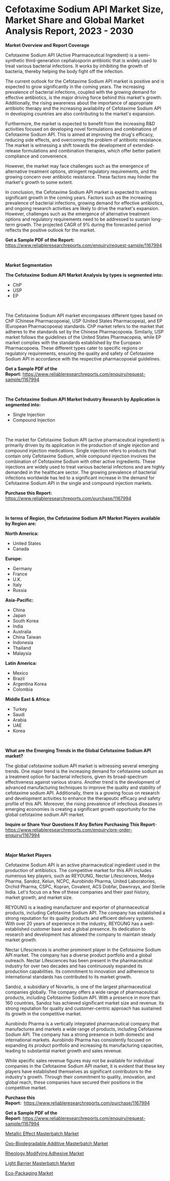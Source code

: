 <p><h1>Cefotaxime Sodium API Market Size, Market Share and Global Market Analysis Report, 2023 - 2030</h1></p><p><strong>Market Overview and Report Coverage</strong></p>
<p><p>Cefotaxime Sodium API (Active Pharmaceutical Ingredient) is a semi-synthetic third-generation cephalosporin antibiotic that is widely used to treat various bacterial infections. It works by inhibiting the growth of bacteria, thereby helping the body fight off the infection.</p><p>The current outlook for the Cefotaxime Sodium API market is positive and is expected to grow significantly in the coming years. The increasing prevalence of bacterial infections, coupled with the growing demand for effective antibiotics, is the major driving force behind this market's growth. Additionally, the rising awareness about the importance of appropriate antibiotic therapy and the increasing availability of Cefotaxime Sodium API in developing countries are also contributing to the market's expansion.</p><p>Furthermore, the market is expected to benefit from the increasing R&D activities focused on developing novel formulations and combinations of Cefotaxime Sodium API. This is aimed at improving the drug's efficacy, reducing side effects, and overcoming the problem of antibiotic resistance. The market is witnessing a shift towards the development of extended-release formulations and combination therapies, which offer better patient compliance and convenience.</p><p>However, the market may face challenges such as the emergence of alternative treatment options, stringent regulatory requirements, and the growing concern over antibiotic resistance. These factors may hinder the market's growth to some extent.</p><p>In conclusion, the Cefotaxime Sodium API market is expected to witness significant growth in the coming years. Factors such as the increasing prevalence of bacterial infections, growing demand for effective antibiotics, and ongoing research activities are likely to drive the market's expansion. However, challenges such as the emergence of alternative treatment options and regulatory requirements need to be addressed to sustain long-term growth. The projected CAGR of 9% during the forecasted period reflects the positive outlook for the market.</p></p>
<p><strong>Get a Sample PDF of the Report:</strong> <a href="https://www.reliableresearchreports.com/enquiry/request-sample/1167994">https://www.reliableresearchreports.com/enquiry/request-sample/1167994</a></p>
<p>&nbsp;</p>
<p><strong>Market Segmentation</strong></p>
<p><strong>The Cefotaxime Sodium API Market Analysis by types is segmented into:</strong></p>
<p><ul><li>ChP</li><li>USP</li><li>EP</li></ul></p>
<p>&nbsp;</p>
<p><p>The Cefotaxime Sodium API market encompasses different types based on ChP (Chinese Pharmacopoeia), USP (United States Pharmacopeia), and EP (European Pharmacopoeia) standards. ChP market refers to the market that adheres to the standards set by the Chinese Pharmacopoeia. Similarly, USP market follows the guidelines of the United States Pharmacopeia, while EP market complies with the standards established by the European Pharmacopoeia. These different types cater to specific regions or regulatory requirements, ensuring the quality and safety of Cefotaxime Sodium API in accordance with the respective pharmacopoeial guidelines.</p></p>
<p><strong>Get a Sample PDF of the Report:</strong>&nbsp;<a href="https://www.reliableresearchreports.com/enquiry/request-sample/1167994">https://www.reliableresearchreports.com/enquiry/request-sample/1167994</a></p>
<p>&nbsp;</p>
<p><strong>The Cefotaxime Sodium API Market Industry Research by Application is segmented into:</strong></p>
<p><ul><li>Single Injection</li><li>Compound Injection</li></ul></p>
<p>&nbsp;</p>
<p><p>The market for Cefotaxime Sodium API (active pharmaceutical ingredient) is primarily driven by its application in the production of single injection and compound injection medications. Single injection refers to products that contain only Cefotaxime Sodium, while compound injection involves the combination of Cefotaxime Sodium with other active ingredients. These injections are widely used to treat various bacterial infections and are highly demanded in the healthcare sector. The growing prevalence of bacterial infections worldwide has led to a significant increase in the demand for Cefotaxime Sodium API in the single and compound injection markets.</p></p>
<p><strong>Purchase this Report:</strong>&nbsp; <a href="https://www.reliableresearchreports.com/purchase/1167994">https://www.reliableresearchreports.com/purchase/1167994</a></p>
<p>&nbsp;</p>
<p><strong>In terms of Region, the Cefotaxime Sodium API Market Players available by Region are:</strong></p>
<p>
    <p> <strong> North America: </strong>
        <ul>
            <li>United States</li>
            <li>Canada</li>
        </ul>
        </p> 
    <p> <strong> Europe: </strong>
        <ul>
            <li>Germany</li>
            <li>France</li>
            <li>U.K.</li>
            <li>Italy</li>
            <li>Russia</li>
        </ul>
        </p> 
    <p> <strong> Asia-Pacific: </strong>
        <ul>
            <li>China</li>
            <li>Japan</li>
            <li>South Korea</li>
            <li>India</li>
            <li>Australia</li>
            <li>China Taiwan</li>
            <li>Indonesia</li>
            <li>Thailand</li>
            <li>Malaysia</li>
        </ul>
        </p> 
    <p> <strong> Latin America: </strong>
        <ul>
            <li>Mexico</li>
            <li>Brazil</li>
            <li>Argentina Korea</li>
            <li>Colombia</li>
        </ul>
        </p> 
    <p> <strong> Middle East & Africa: </strong>
        <ul>
            <li>Turkey</li>
            <li>Saudi</li>
            <li>Arabia</li>
            <li>UAE</li>
            <li>Korea</li>
        </ul>
    </p>
    </p>
<p>&nbsp;</p>
<p><strong>What are the Emerging Trends in the Global Cefotaxime Sodium API market?</strong></p>
<p><p>The global cefotaxime sodium API market is witnessing several emerging trends. One major trend is the increasing demand for cefotaxime sodium as a treatment option for bacterial infections, given its broad-spectrum effectiveness against various strains. Another trend is the development of advanced manufacturing techniques to improve the quality and stability of cefotaxime sodium API. Additionally, there is a growing focus on research and development activities to enhance the therapeutic efficacy and safety profile of this API. Moreover, the rising prevalence of infectious diseases in emerging economies is creating a significant growth opportunity for the global cefotaxime sodium API market.</p></p>
<p><strong>Inquire or Share Your Questions If Any Before Purchasing This Report</strong>- <a href="https://www.reliableresearchreports.com/enquiry/pre-order-enquiry/1167994">https://www.reliableresearchreports.com/enquiry/pre-order-enquiry/1167994</a></p>
<p>&nbsp;</p>
<p><strong>Major Market Players</strong></p>
<p><p>Cefotaxime Sodium API is an active pharmaceutical ingredient used in the production of antibiotics. The competitive market for this API includes numerous key players, such as REYOUNG, Nectar Lifesciences, Medya Pharma, Sandoz, Kelun, NCPC, Aurobindo Pharma, United Laboratories, Orchid Pharma, CSPC, Kopran, Covalent, ACS Dobfar, Dawnrays, and Sterile India. Let's focus on a few of these companies and their past history, market growth, and market size.</p><p>REYOUNG is a leading manufacturer and exporter of pharmaceutical products, including Cefotaxime Sodium API. The company has established a strong reputation for its quality products and efficient delivery systems. With over 20 years of experience in the industry, REYOUNG has a well-established customer base and a global presence. Its dedication to research and development has allowed the company to maintain steady market growth.</p><p>Nectar Lifesciences is another prominent player in the Cefotaxime Sodium API market. The company has a diverse product portfolio and a global outreach. Nectar Lifesciences has been present in the pharmaceutical industry for over two decades and has continuously expanded its production capabilities. Its commitment to innovation and adherence to international standards has contributed to its market growth.</p><p>Sandoz, a subsidiary of Novartis, is one of the largest pharmaceutical companies globally. The company offers a wide range of pharmaceutical products, including Cefotaxime Sodium API. With a presence in more than 160 countries, Sandoz has achieved significant market size and revenue. Its strong reputation for quality and customer-centric approach has sustained its growth in the competitive market.</p><p>Aurobindo Pharma is a vertically integrated pharmaceutical company that manufactures and markets a wide range of products, including Cefotaxime Sodium API. The company has a strong presence in both domestic and international markets. Aurobindo Pharma has consistently focused on expanding its product portfolio and increasing its manufacturing capacities, leading to substantial market growth and sales revenue.</p><p>While specific sales revenue figures may not be available for individual companies in the Cefotaxime Sodium API market, it is evident that these key players have established themselves as significant contributors to the industry's growth. Through their commitment to quality, innovation, and global reach, these companies have secured their positions in the competitive market.</p></p>
<p><strong>Purchase this Report:</strong>&nbsp;&nbsp;<a href="https://www.reliableresearchreports.com/purchase/1167994">https://www.reliableresearchreports.com/purchase/1167994</a></p>
<p></p>
<p><strong>Get a Sample PDF of the Report:</strong>&nbsp;<a href="https://www.reliableresearchreports.com/enquiry/request-sample/1167994">https://www.reliableresearchreports.com/enquiry/request-sample/1167994</a></p>
<p><p><a href="https://medium.com/@royross51/metallic-effect-masterbatch-market-size-market-outlook-and-market-forecast-2023-to-2030-4c12277730e0">Metallic Effect Masterbatch Market</a></p><p><a href="https://medium.com/@timothychapman46/oxo-biodegradable-additive-masterbatch-market-exploring-market-share-market-trends-and-future-455cf48f161c">Oxo-Biodegradable Additive Masterbatch Market</a></p><p><a href="https://medium.com/@nicholasgarcia1914/rheology-modifying-adhesive-market-the-key-to-successful-business-strategy-forecast-till-2030-96c52f9e8e09">Rheology Modifying Adhesive Market</a></p><p><a href="https://medium.com/@henrywheeler53/light-barrier-masterbatch-market-insights-into-market-cagr-market-trends-and-growth-strategies-8d89e3900d0f">Light Barrier Masterbatch Market</a></p><p><a href="https://medium.com/@frankpeters35/eco-packaging-market-insights-into-market-cagr-market-trends-and-growth-strategies-5855665d9714">Eco-Packaging Market</a></p></p>